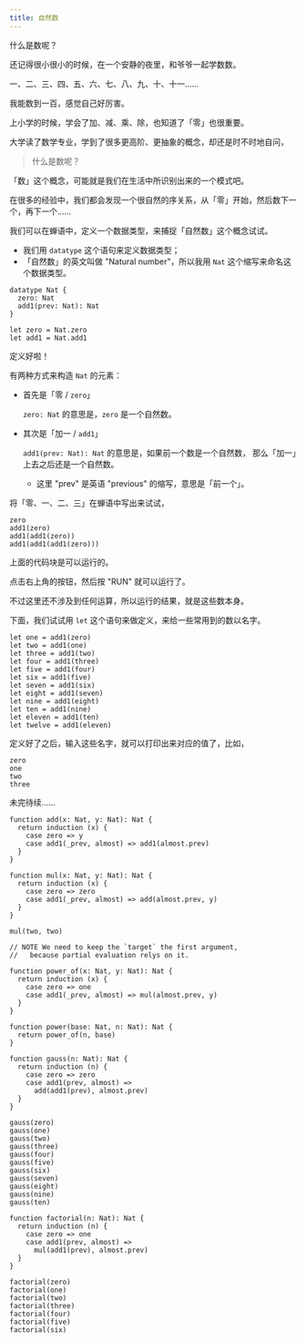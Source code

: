 ```yaml
---
title: 自然数
---
```


什么是数呢？

还记得很小很小的时候，在一个安静的夜里，和爷爷一起学数数。

一、二、三、四、五、六、七、八、九、十、十一……

我能数到一百，感觉自己好厉害。

上小学的时候，学会了加、减、乘、除，也知道了「零」也很重要。

大学读了数学专业，学到了很多更高阶、更抽象的概念，却还是时不时地自问，

> 什么是数呢？

「数」这个概念，可能就是我们在生活中所识别出来的一个模式吧。

在很多的经验中，我们都会发现一个很自然的序关系，从「零」开始，然后数下一个，再下一个……

我们可以在蝉语中，定义一个数据类型，来捕捉「自然数」这个概念试试。

- 我们用 `datatype` 这个语句来定义数据类型；
- 「自然数」的英文叫做 "Natural number"，所以我用 `Nat` 这个缩写来命名这个数据类型。

``` cicada
datatype Nat {
  zero: Nat
  add1(prev: Nat): Nat
}
```

``` cicada
let zero = Nat.zero
let add1 = Nat.add1
```

定义好啦！

有两种方式来构造 `Nat` 的元素：

- 首先是「零 / `zero`」

  `zero: Nat` 的意思是，`zero` 是一个自然数。

- 其次是「加一 / `add1`」

  `add1(prev: Nat): Nat` 的意思是，如果前一个数是一个自然数，
  那么「加一」上去之后还是一个自然数。

  - 这里 "prev" 是英语 "previous" 的缩写，意思是「前一个」。

将「零、一、二、三」在蝉语中写出来试试，

``` cicada
zero
add1(zero)
add1(add1(zero))
add1(add1(add1(zero)))
```

上面的代码块是可以运行的。

点击右上角的按钮，然后按 "RUN" 就可以运行了。

不过这里还不涉及到任何运算，所以运行的结果，就是这些数本身。

下面，我们试试用 `let` 这个语句来做定义，来给一些常用到的数以名字。

``` cicada
let one = add1(zero)
let two = add1(one)
let three = add1(two)
let four = add1(three)
let five = add1(four)
let six = add1(five)
let seven = add1(six)
let eight = add1(seven)
let nine = add1(eight)
let ten = add1(nine)
let eleven = add1(ten)
let twelve = add1(eleven)
```

定义好了之后，输入这些名字，就可以打印出来对应的值了，比如，

``` cicada
zero
one
two
three
```

未完待续……

``` cicada
function add(x: Nat, y: Nat): Nat {
  return induction (x) {
    case zero => y
    case add1(_prev, almost) => add1(almost.prev)
  }
}
```

``` cicada
function mul(x: Nat, y: Nat): Nat {
  return induction (x) {
    case zero => zero
    case add1(_prev, almost) => add(almost.prev, y)
  }
}

mul(two, two)
```

``` cicada
// NOTE We need to keep the `target` the first argument,
//   because partial evaluation relys on it.

function power_of(x: Nat, y: Nat): Nat {
  return induction (x) {
    case zero => one
    case add1(_prev, almost) => mul(almost.prev, y)
  }
}

function power(base: Nat, n: Nat): Nat {
  return power_of(n, base)
}
```

``` cicada
function gauss(n: Nat): Nat {
  return induction (n) {
    case zero => zero
    case add1(prev, almost) =>
      add(add1(prev), almost.prev)
  }
}

gauss(zero)
gauss(one)
gauss(two)
gauss(three)
gauss(four)
gauss(five)
gauss(six)
gauss(seven)
gauss(eight)
gauss(nine)
gauss(ten)
```

``` cicada
function factorial(n: Nat): Nat {
  return induction (n) {
    case zero => one
    case add1(prev, almost) =>
      mul(add1(prev), almost.prev)
  }
}

factorial(zero)
factorial(one)
factorial(two)
factorial(three)
factorial(four)
factorial(five)
factorial(six)
```
